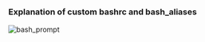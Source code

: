 #

### Explanation of custom bashrc and bash_aliases
![bash_prompt](https://user-images.githubusercontent.com/64292955/235066596-84a29115-53cb-49ed-8f2f-13fd7b87f74f.png)
